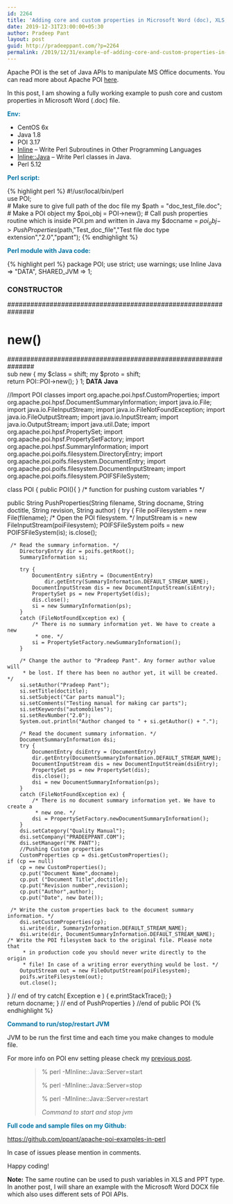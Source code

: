 ```yaml
---
id: 2264
title: 'Adding core and custom properties in Microsoft Word (doc), XLS, PPT file using Apache POI through Perl wrapper: Example'
date: 2019-12-31T23:00:00+05:30
author: Pradeep Pant
layout: post
guid: http://pradeeppant.com/?p=2264
permalink: /2019/12/31/example-of-adding-core-and-custom-properties-in-microsoft-word-doc-file-using-apache-poi-through-perl-wrapper/
---
```

Apache POI is the set of Java APIs to manipulate MS Office documents. You can read more about Apache POI [here](https://poi.apache.org/).





In this post, I am showing a fully working example to push core and custom properties in Microsoft Word (.doc) file.

<p style="color:#0477a8" class="has-text-color">
  <strong>Env:</strong>
</p>

  * CentOS 6x
  * Java 1.8
  * POI 3.17
  * [Inline](https://metacpan.org/pod/Inline) &#8211; Write Perl Subroutines in Other Programming Languages 
  * [Inline::Java](https://metacpan.org/pod/Inline::Java) &#8211; Write Perl classes in Java. 
  * Perl 5.12

<p style="color:#0375a6" class="has-text-color">
  <strong>Perl script:</strong>
</p>

{% highlight perl %}
#!/usr/local/bin/perl    
	use POI;	
	# Make sure to give full path of the doc file
	my $path = "doc_test_file.doc";
	# Make a POI object
	my $poi_obj = POI->new();
	# Call push properties routine which is inside POI.pm and written in Java
	my $docname = $poi_obj->PushProperties($path,"Test_doc_file","Test file doc type extension","2.0","ppant");	
	{% endhighlight %}

<p style="color:#0373a3" class="has-text-color">
  <strong>Perl module with Java code:</strong>
</p>
{% highlight perl %}
package POI;
use strict; 
use warnings;
use Inline Java => "DATA", SHARED_JVM => 1;

### CONSTRUCTOR
###############################################################
# new()
###############################################################     
sub new {
        my $class    = shift;
        my $proto = shift;        
        return POI::POI->new();
    }
 1;
    __DATA__
    __Java__

//Import POI classes
import org.apache.poi.hpsf.CustomProperties;
import org.apache.poi.hpsf.DocumentSummaryInformation;
import java.io.File;
import java.io.FileInputStream;
import java.io.FileNotFoundException;
import java.io.FileOutputStream;
import java.io.InputStream;
import java.io.OutputStream;
import java.util.Date;
import org.apache.poi.hpsf.PropertySet;
import org.apache.poi.hpsf.PropertySetFactory;
import org.apache.poi.hpsf.SummaryInformation;
import org.apache.poi.poifs.filesystem.DirectoryEntry;
import org.apache.poi.poifs.filesystem.DocumentEntry;
import org.apache.poi.poifs.filesystem.DocumentInputStream;
import org.apache.poi.poifs.filesystem.POIFSFileSystem; 


class POI {
    public POI(){
}
/* function for pushing custom variables */

public String PushProperties(String filename, String docname, String doctitle, String revision, String author) {
	  try {
		File poiFilesystem = new File(filename);
     /* Open the POI filesystem. */
        InputStream is = new FileInputStream(poiFilesystem);
        POIFSFileSystem poifs = new POIFSFileSystem(is);
        is.close();

     /* Read the summary information. */
        DirectoryEntry dir = poifs.getRoot();
		SummaryInformation si;
            
        try {
            DocumentEntry siEntry = (DocumentEntry)
                dir.getEntry(SummaryInformation.DEFAULT_STREAM_NAME);
            DocumentInputStream dis = new DocumentInputStream(siEntry);
            PropertySet ps = new PropertySet(dis);
            dis.close();
            si = new SummaryInformation(ps);
        }
        catch (FileNotFoundException ex) {
            /* There is no summary information yet. We have to create a new
             * one. */
            si = PropertySetFactory.newSummaryInformation();
        }

        /* Change the author to "Pradeep Pant". Any former author value will
         * be lost. If there has been no author yet, it will be created. */
        si.setAuthor("Pradeep Pant");
		si.setTitle(doctitle);
		si.setSubject("Car parts manual");
		si.setComments("Testing manual for making car parts");
		si.setKeywords("automobiles");
		si.setRevNumber("2.0");
		System.out.println("Author changed to " + si.getAuthor() + ".");
		
        /* Read the document summary information. */
        DocumentSummaryInformation dsi;
        try {
            DocumentEntry dsiEntry = (DocumentEntry)
			dir.getEntry(DocumentSummaryInformation.DEFAULT_STREAM_NAME);
            DocumentInputStream dis = new DocumentInputStream(dsiEntry);
            PropertySet ps = new PropertySet(dis);
            dis.close();
            dsi = new DocumentSummaryInformation(ps);
        }
        catch (FileNotFoundException ex) {
            /* There is no document summary information yet. We have to create a
             * new one. */
            dsi = PropertySetFactory.newDocumentSummaryInformation();
        }
        dsi.setCategory("Quality Manual");  
		dsi.setCompany("PRADEEPPANT.COM");
		dsi.setManager("PK PANT");
		//Pushing Custom properties
        CustomProperties cp = dsi.getCustomProperties();
	if (cp == null)        
		cp = new CustomProperties();
		cp.put("Document Name",docname);
		cp.put ("Document Title",doctitle);
		cp.put("Revision number",revision);
		cp.put("Author",author);
		cp.put("Date", new Date());
    
     /* Write the custom properties back to the document summary information. */
		dsi.setCustomProperties(cp);
		si.write(dir, SummaryInformation.DEFAULT_STREAM_NAME);
		dsi.write(dir, DocumentSummaryInformation.DEFAULT_STREAM_NAME);
	/* Write the POI filesystem back to the original file. Please note that
         * in production code you should never write directly to the origin
         * file! In case of a writing error everything would be lost. */
        OutputStream out = new FileOutputStream(poiFilesystem);
        poifs.writeFilesystem(out);
        out.close();
    
   } // end of try
   catch( Exception e ) {
     e.printStackTrace();
   }   
   return docname;
  } // end of PushProperties
} //end of public POI</code></pre>
{% endhighlight %}
<p style="color:#0373a3" class="has-text-color">
  <strong>Command to run/stop/restart JVM</strong>
</p>

JVM to be run the first time and each time you make changes to module file.

For more info on POI env setting please check my [previous post](http://pradeeppant.com/2019/12/09/apache-poi-env-setting-in-centos-6-and-perl/).<figure class="wp-block-pullquote">

> % perl -MInline::Java::Server=start&nbsp; &nbsp;
> 
> % perl -MInline::Java::Server=stop&nbsp; &nbsp;
> 
> % perl -MInline::Java::Server=restart
> 
> <cite>Command to start and stop jvm</cite></figure> 

<p style="color:#0476a6" class="has-text-color">
  <strong>Full code and sample files on my Github: </strong>
</p>

<https://github.com/ppant/apache-poi-examples-in-perl>  


In case of issues please mention in comments.

Happy coding!

**Note:** The same routine can be used to push variables in XLS and PPT type.  
In another post, I will share an example with the Microsoft Word DOCX file which also uses different sets of POI APIs. 

<div class="wp-block-group">
  <div class="wp-block-group__inner-container">
  </div>
</div>

<div class="wp-block-group">
  <div class="wp-block-group__inner-container">
  </div>
</div>